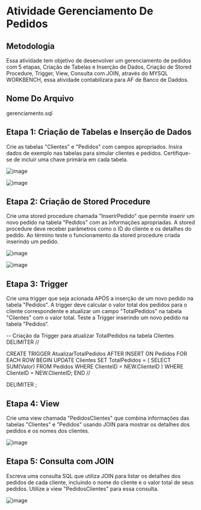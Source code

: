 # Atividade Gerenciamento De Pedidos

## Metodologia

Essa atividade tem objetivo de desenvolver um gerenciamento de pedidos com 5 etapas, Criação de Tabelas e Inserção de Dados, Criação de Stored Procedure, Trigger, View, Consulta com JOIN, através do MYSQL WORKBENCH, essa atividade contabilizara para AF de Banco de Daddos.

## Nome Do Arquivo

gerenciamento.sql

## Etapa 1: Criação de Tabelas e Inserção de Dados

Crie as tabelas "Clientes" e "Pedidos" com campos apropriados. Insira dados de exemplo nas tabelas para simular clientes e pedidos. Certifique-se de incluir uma chave primária em cada tabela.

![image](https://github.com/MatheusLaiaa/Gerenciamento/assets/144149403/c44fc3ce-92af-4061-91c5-f99560a6d493)

![image](https://github.com/MatheusLaiaa/Gerenciamento/assets/144149403/e68f274d-e1ed-455a-8255-624bef2c941d)

## Etapa 2: Criação de Stored Procedure

Crie uma stored procedure chamada "InserirPedido" que permite inserir um novo pedido na tabela "Pedidos" com as informações apropriadas. A stored procedure deve receber parâmetros como o ID do cliente e os detalhes do pedido. Ao término teste o funcionamento da stored procedure criada inserindo um pedido.

![image](https://github.com/MatheusLaiaa/Gerenciamento/assets/144149403/488417df-edf9-4d46-9213-f7fd7100b7a6)

![image](https://github.com/MatheusLaiaa/Gerenciamento/assets/144149403/76a9f182-c21f-4169-a7f3-e630c17c2369)

## Etapa 3: Trigger

Crie uma trigger que seja acionada APÓS a inserção de um novo pedido na tabela "Pedidos". A trigger deve calcular o valor total dos pedidos para o cliente correspondente e atualizar um campo "TotalPedidos" na tabela "Clientes" com o valor total. Teste a Trigger inserindo um novo pedido na tabela "Pedidos“.

-- Criação da Trigger para atualizar TotalPedidos na tabela Clientes
DELIMITER //

CREATE TRIGGER AtualizarTotalPedidos AFTER INSERT ON Pedidos
FOR EACH ROW
BEGIN
    UPDATE Clientes
    SET TotalPedidos = (
        SELECT SUM(Valor)
        FROM Pedidos
        WHERE ClienteID = NEW.ClienteID
    )
    WHERE ClienteID = NEW.ClienteID;
END //

DELIMITER ;



## Etapa 4: View

Crie uma view chamada "PedidosClientes" que combina informações das tabelas "Clientes" e "Pedidos" usando JOIN para mostrar os detalhes dos pedidos e os nomes dos clientes.

![image](https://github.com/MatheusLaiaa/Gerenciamento/assets/144149403/e7c1bb18-9872-492c-a4d5-05e01ca61903)

## Etapa 5: Consulta com JOIN

Escreva uma consulta SQL que utiliza JOIN para listar os detalhes dos pedidos de cada cliente, incluindo o nome do cliente e o valor total de seus pedidos. Utilize a view "PedidosClientes" para essa consulta.

![image](https://github.com/MatheusLaiaa/Gerenciamento/assets/144149403/22cf6042-9b4e-49ca-905d-60fde09a593c)






